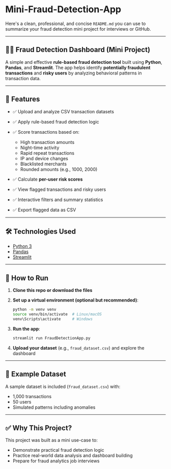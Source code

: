 # Mini-Fraud-Detection-App

Here's a clean, professional, and concise `README.md` you can use to summarize your fraud detection mini project for interviews or GitHub.

---

## 🕵️‍♂️ Fraud Detection Dashboard (Mini Project)

A simple and effective **rule-based fraud detection tool** built using **Python**, **Pandas**, and **Streamlit**.
The app helps identify **potentially fraudulent transactions** and **risky users** by analyzing behavioral patterns in transaction data.

---

## 📌 Features

* ✅ Upload and analyze CSV transaction datasets
* ✅ Apply rule-based fraud detection logic
* ✅ Score transactions based on:

  * High transaction amounts
  * Night-time activity
  * Rapid repeat transactions
  * IP and device changes
  * Blacklisted merchants
  * Rounded amounts (e.g., 1000, 2000)
* ✅ Calculate **per-user risk scores**
* ✅ View flagged transactions and risky users
* ✅ Interactive filters and summary statistics
* ✅ Export flagged data as CSV

---

## 🛠 Technologies Used

* [Python 3](https://www.python.org/)
* [Pandas](https://pandas.pydata.org/)
* [Streamlit](https://streamlit.io/)

---

## 📂 How to Run

1. **Clone this repo or download the files**

2. **Set up a virtual environment (optional but recommended)**:

   ```bash
   python -m venv venv
   source venv/bin/activate  # Linux/macOS
   venv\Scripts\activate     # Windows
   ```


3. **Run the app**:

   ```bash
   streamlit run FraudDetectionApp.py
   ```

4. **Upload your dataset** (e.g., `fraud_dataset.csv`) and explore the dashboard

---

## 📁 Example Dataset

A sample dataset is included (`fraud_dataset.csv`) with:

* 1,000 transactions
* 50 users
* Simulated patterns including anomalies

---

## ✅ Why This Project?

This project was built as a mini use-case to:

* Demonstrate practical fraud detection logic
* Practice real-world data analysis and dashboard building
* Prepare for fraud analytics job interviews

